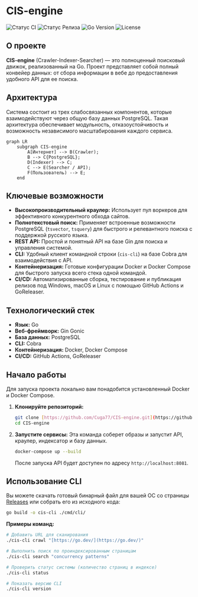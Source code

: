 # CIS-engine

![Статус CI](https://github.com/Cuga77/CIS-engine/actions/workflows/ci.yml/badge.svg)
![Статус Релиза](https://github.com/Cuga77/CIS-engine/actions/workflows/release.yml/badge.svg)
![Go Version](https://img.shields.io/badge/Go-1.24-blue.svg)
![License](https://img.shields.io/badge/License-MIT-green.svg)

## О проекте
**CIS-engine** (Crawler-Indexer-Searcher) — это полноценный поисковый движок, реализованный на Go. Проект представляет собой полный конвейер данных: от сбора информации в вебе до предоставления удобного API для ее поиска.


## Архитектура
Система состоит из трех слабосвязанных компонентов, которые взаимодействуют через общую базу данных PostgreSQL. Такая архитектура обеспечивает модульность, отказоустойчивость и возможность независимого масштабирования каждого сервиса.

```mermaid
graph LR
    subgraph CIS-engine
        A[Интернет] --> B(Crawler);
        B --> C{PostgreSQL};
        D(Indexer) --> C;
        C --> E(Searcher / API);
        F(Пользователь) --> E;
    end
```

## Ключевые возможности
-   **Высокопроизводительный краулер:** Использует пул воркеров для эффективного конкурентного обхода сайтов.
-   **Полнотекстовый поиск:** Применяет встроенные возможности PostgreSQL (`tsvector`, `tsquery`) для быстрого и релевантного поиска с поддержкой русского языка.
-   **REST API:** Простой и понятный API на базе Gin для поиска и управления системой.
-   **CLI:** Удобный клиент командной строки (`cis-cli`) на базе Cobra для взаимодействия с API.
-   **Контейнеризация:** Готовые конфигурации Docker и Docker Compose для быстрого запуска всего стека одной командой.
-   **CI/CD:** Автоматизированные сборка, тестирование и публикация релизов под Windows, macOS и Linux с помощью GitHub Actions и GoReleaser.

## Технологический стек
-   **Язык:** Go
-   **Веб-фреймворк:** Gin Gonic
-   **База данных:** PostgreSQL
-   **CLI:** Cobra
-   **Контейнеризация:** Docker, Docker Compose
-   **CI/CD:** GitHub Actions, GoReleaser

## Начало работы
Для запуска проекта локально вам понадобится установленный Docker и Docker Compose.

1.  **Клонируйте репозиторий:**
    ```bash
    git clone [https://github.com/Cuga77/CIS-engine.git](https://github.com/Cuga77/CIS-engine.git)
    cd CIS-engine
    ```

2.  **Запустите сервисы:**
    Эта команда соберет образы и запустит API, краулер, индексатор и базу данных.
    ```bash
    docker-compose up --build
    ```
    После запуска API будет доступен по адресу `http://localhost:8081`.

## Использование CLI
Вы можете скачать готовый бинарный файл для вашей ОС со страницы [Releases](https://github.com/Cuga77/CIS-engine/releases) или собрать его из исходного кода:
```bash
go build -o cis-cli ./cmd/cli/
```

**Примеры команд:**
```bash
# Добавить URL для сканирования
./cis-cli crawl "[https://go.dev/](https://go.dev/)"

# Выполнить поиск по проиндексированным страницам
./cis-cli search "concurrency patterns"

# Проверить статус системы (количество страниц в индексе)
./cis-cli status

# Показать версию CLI
./cis-cli version
```
